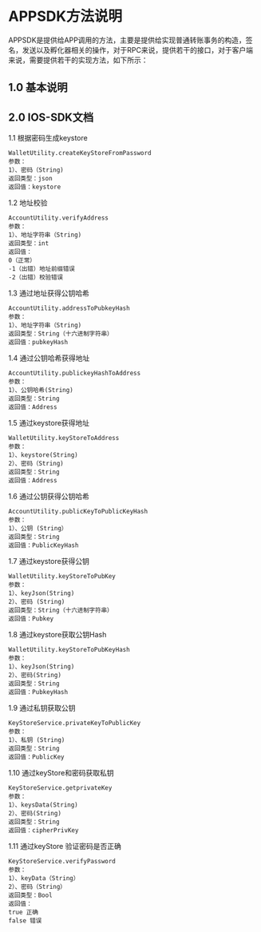 # APPSDK方法说明

APPSDK是提供给APP调用的方法，主要是提供给实现普通转账事务的构造，签名，发送以及孵化器相关的操作，对于RPC来说，提供若干的接口，对于客户端来说，需要提供若干的实现方法，如下所示：

## 1.0 基本说明

## 2.0 IOS-SDK文档

1.1 根据密码生成keystore
 ```
 WalletUtility.createKeyStoreFromPassword
 参数：
 1）、密码（String)
 返回类型：json
 返回值：keystore
 ```

1.2 地址校验
 ```
 AccountUtility.verifyAddress
 参数：
 1）、地址字符串（String)
 返回类型：int
 返回值：
 0（正常）
 -1（出错）地址前缀错误
 -2（出错）校验错误
 ```

 
1.3 通过地址获得公钥哈希
 ```
 AccountUtility.addressToPubkeyHash
 参数：
 1）、地址字符串（String)
 返回类型：String（十六进制字符串）
 返回值：pubkeyHash
 ```
 
 
1.4 通过公钥哈希获得地址
 ```
 AccountUtility.publickeyHashToAddress
 参数：
 1）、公钥哈希(String)
 返回类型：String
 返回值：Address
 ```

 
1.5 通过keystore获得地址
 ```
 WalletUtility.keyStoreToAddress
 参数：
 1）、keystore(String)
 2）、密码（String)
 返回类型：String
 返回值：Address
 ```

1.6 通过公钥获得公钥哈希
 ```
 AccountUtility.publicKeyToPublicKeyHash
 参数：
 1）、公钥 (String）
 返回类型：String
 返回值：PublicKeyHash
 ```
 
1.7 通过keystore获得公钥
 ```
 WalletUtility.keyStoreToPubKey
 参数：
 1）、keyJson(String)
 2）、密码 (String)
 返回类型：String（十六进制字符串）
 返回值：Pubkey
 ```
 
1.8 通过keystore获取公钥Hash
 ```
 WalletUtility.keyStoreToPubKeyHash
 参数：
 1）、keyJson(String)
 2）、密码(String)
 返回类型：String
 返回值：PubkeyHash
 ```
 
1.9 通过私钥获取公钥
 ```
 KeyStoreService.privateKeyToPublicKey
 参数：
 1）、私钥 (String)
 返回类型：String
 返回值：PublicKey
 ```
 
1.10 通过keyStore和密码获取私钥
 ```
 KeyStoreService.getprivateKey
 参数：
 1）、keysData(String)
 2）、密码(String)
 返回类型：String
 返回值：cipherPrivKey
 ```
 
1.11 通过keyStore 验证密码是否正确
 ```
 KeyStoreService.verifyPassword
 参数：
 1）、keyData（String）
 2）、密码（String）
 返回类型：Bool
 返回值：
 true 正确
 false 错误
 ```
 
